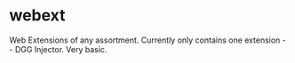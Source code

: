 # webext
Web Extensions of any assortment. Currently only contains one extension -- DGG Injector. Very basic.